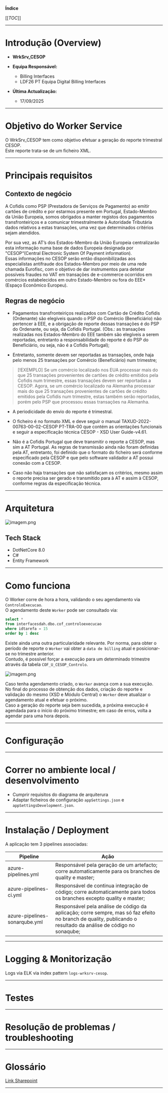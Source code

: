 **Índice**

[[_TOC_]]

---

# Introdução (Overview)

- **WrkSrv_CESOP**
  
- **Equipa Responsável:**
  - Billing Interfaces
  - LDF26 PT Equipa Digital Billing Interfaces
- **Última Actualização:**
  - 17/09/2025

---

# Objetivo do Worker Service

O WrkSrv_CESOP tem como objetivo efetuar a geração do reporte trimestral CESOP. \
Este reporte trata-se de um ficheiro XML.

---

# Principais requisitos

## Contexto de negócio
A Cofidis como PSP (Prestadora de Serviços de Pagamento) ao emitir cartões de crédito e por estarmos presente em Portugal, Estado-Membro da União Europeia, somos obrigados a manter registos dos pagamentos transfronteiriços e a comunicar trimestralmente à Autoridade Tributária dados relativos a estas transações, uma vez que determinados critérios sejam atendidos.  

Por sua vez, as AT’s dos Estados-Membro da União Europeia centralizarão esta informação numa base de dados Europeia designada por "CESOP“(Central Electronic System Of Payment information). \
Essas informações no CESOP serão então disponibilizadas aos especialistas antifraude dos Estados-Membro por meio de uma rede chamada Eurofisc, com o objetivo de dar instrumentos para detetar possíveis fraudes no VAT em transações de e-commerce ocorridos em comércios estabelecidos em outro Estado-Membro ou fora do EEE* (Espaço Econômico Europeu).

## Regras de negócio 
- Pagamentos transfronteiriços realizados com Cartão de Crédito Cofidis (Ordenante) são  elegíveis quando o PSP do Comércio (Beneficiário) não pertencer à EEE, e a obrigação de reporte dessas transações é do PSP do Ordenante, ou seja, da Cofidis Portugal. (Obs.: as transações realizadas nos Estados-Membro do EEE também são elegíveis a serem reportadas, entretanto a responsabilidade do reporte é do PSP do Beneficiário, ou seja, não é a Cofidis Portugal);

- Entretanto, somente devem ser reportadas as transações, onde haja pelo menos 25 transações por Comércio (Beneficiário) num trimestre;

> [!EXEMPLO]
> Se um comércio localizado nos EUA processar mais do que 25 transações provenientes de cartões de crédito emitidos pela Cofidis num trimestre, essas transações devem ser reportadas a CESOP. Agora, se um comércio localizado na Alemanha processar mais do que 25 transações provenientes de cartões de crédito emitidos pela Cofidis num trimestre, estas também serão reportadas, porém pelo PSP que processou essas transações na Alemanha. 

- A periodicidade do envio do reporte é trimestral. 


- O ficheiro é no formato XML e deve seguir o manual TAXUD-2022-00763-00-02-CESOP PT-TRA-00 que contém as orientações funcionais e seguir a especificação técnica CESOP - XSD User Guide-v4.61.


- Não é a Cofidis Portugal que deve transmitir o reporte a CESOP, mas sim a AT Portugal. As regras de transmissão ainda não foram definidas pela AT, entretanto, foi definido que o formato do ficheiro será conforme especificado pela CESOP e que pelo software validador a AT possui conexão com a CESOP.


- Caso não haja transações que não satisfaçam os critérios, mesmo assim o reporte precisa ser gerado e transmitido para à AT e assim à CESOP, conforme regras da especificação técnica. 


---

# Arquitetura

![imagem.png](img/diagrama-arquitetura.png)

## Tech Stack 
  - DotNetCore 8.0
  - C#
  - Entity Framework

---

# Como funciona

O Worker corre de hora a hora, validando o seu agendamento via `ControloExecucao`. \
O agendamento deste `Worker` pode ser consultado via:

```sql
select *
from interfacesdah.dbo.cof_controloexecucao
where idtarefa = 15
order by 1 desc
```

Existe ainda uma outra particularidade relevante.
Por norma, para obter o período de reporte o `Worker` vai obter a `data de billing` atual e posicionar-se no trimestre anterior.\
Contudo, é possível forçar a execução para um determinado trimestre através da tabela `COF_U_CESOP_Controlo`.


![imagem.png](img/diagrama-fluxo.png)

Caso tenha agendamento criado, o `Worker` avança com a sua execução.\
No final do processo de obtenção dos dados, criação do reporte e validação do mesmo (XSD e Módulo Central) o `Worker` deve atualizar o agendamento atual e efetuar o próximo.\
Caso a geração do reporte seja bem sucedida, a próxima execução é agendada para o início do próximo trimestre; em caso de erros, volta a agendar para uma hora depois.


---

# Configuração

---

# Correr no ambiente local / desenvolvimento

- Cumprir requisitos do diagrama de arquiterura
- Adaptar ficheiros de configuração `appSettings.json` e `appSettingsDevelopment.json`.

---

# Instalação / Deployment

A aplicação tem 3 pipelines associadas:


| Pipeline        | Ação               |
|-----------------| -------------------|
| azure-pipelines.yml | Responsável pela geração de um artefacto; corre automaticamente para os branches de quality e master;
| azure-pipelines-ci.yml | Responsável de continua integração de código; corre automaticamente para todos os branches excepto quality e master;
| azure-pipelines-sonarqube.yml | Responsável pela análise de código da aplicação; corre sempre, mas só faz efeito no branch de quality, publicando o resultado da análise de código no sonaqube;

---

# Logging & Monitorização

Logs via ELK via index pattern `logs-wrksrv-cesop`.

---

# Testes

---

# Resolução de problemas / troubleshooting

---

# Glossário

[Link Sharepoint](https://ra.cofidis.pt/sites/dsi/billing/Shared%20Documents/Forms/AllItems.aspx?FolderCTID=0x012000DB2A5DD5AE1CCE47B6560167FBC1C934&id=%2Fsites%2Fdsi%2Fbilling%2FShared%20Documents%2FDocumentos%2F03%20Iniciativas%2FNeg%C3%B3cio%2F446349%20%2D%20Reporte%20CESOP)

---
